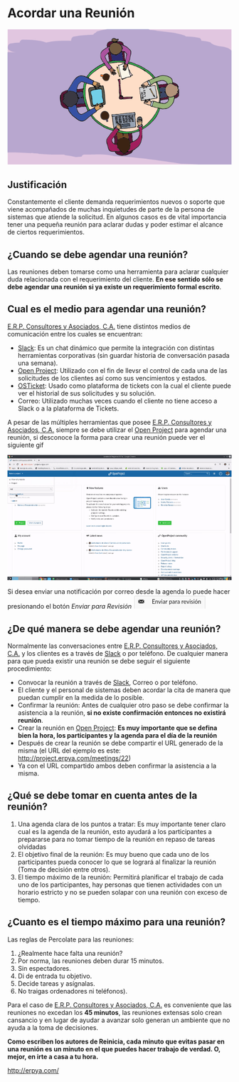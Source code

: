 # **Acordar una Reunión**
![Convert Video](resources/meeting.png)
## **Justificación**
Constantemente el cliente demanda requerimientos nuevos o soporte que viene acompañados de muchas inquietudes de parte de la persona de sistemas que atiende la solicitud. En algunos casos es de vital importancia tener una pequeña reunión para aclarar dudas y poder estimar el alcance de ciertos requerimientos. 

## **¿Cuando se debe agendar una reunión?**
Las reuniones deben tomarse como una herramienta para aclarar cualquier duda relacionada con el requerimiento del cliente. **En ese sentido sólo se debe agendar una reunión si ya existe un requerimiento formal escrito**.

## **Cual es el medio para agendar una reunión?**
[E.R.P. Consultores y Asociados, C.A.](http://erpya.com/) tiene distintos medios de comunicación entre los cuales se encuentran:
- [Slack](https://erpya.slack.com): Es un chat dinámico que permite la integración con distintas herramientas corporativas (sin guardar historia de conversación pasada una semana).
- [Open Project](http://project.erpya.com/): Utilizado con el fin de llevsr el control de cada una de las solicitudes de los clientes así como sus vencimientos y estados.
- [OSTicket](http://helpdesk.erpya.com/): Usado como plataforma de tickets con la cual el cliente puede ver el historial de sus solicitudes y su solución.
- Correo: Utilizado muchas veces cuando el cliente no tiene acceso a Slack o a la plataforma de Tickets.

A pesar de las múltiples herramientas que posee [E.R.P. Consultores y Asociados, C.A.](http://erpya.com/) siempre se debe utilizar el [Open Project](http://project.erpya.com/) para agendar una reunión, si desconoce la forma para crear una reunión puede ver el siguiente gif

![Convert Video](resources/create-new-meeting-open-project.gif)

Si desea enviar una notificación por correo desde la agenda lo puede hacer presionando el botón *Enviar para Revisión* ![Enviar para Revisar](resources/send-to-review-calendar.png)

## **¿De qué manera se debe agendar una reunión?**
Normalmente las conversaciones entre [E.R.P. Consultores y Asociados, C.A.](http://erpya.com/) y los clientes es a través de [Slack](https://erpya.slack.com) o por teléfono. De cualquier manera para que pueda existir una reunión se debe seguir el siguiente procedimiento:

- Convocar la reunión a través de [Slack](https://erpya.slack.com), Correo o por teléfono.
- El cliente y el personal de sistemas deben acordar la cita de manera que puedan cumplir en la medida de lo posible.
- Confirmar la reunión: Antes de cualquier otro paso se debe confirmar la asistencia a la reunión, **si no existe confirmación entonces no existirá reunión**.
- Crear la reunión en [Open Project](http://project.erpya.com/): **Es muy importante que se defina bien la hora, los participantes y la agenda para el día de la reunión**
- Después de crear la reunión se debe compartir el URL generado de la misma (el URL del ejemplo es este: http://project.erpya.com/meetings/22)
- Ya con el URL compartido ambos deben confirmar la asistencia a la misma.

## **¿Qué se debe tomar en cuenta antes de la reunión?**
1. Una agenda clara de los puntos a tratar: Es muy importante tener claro cual es la agenda de la reunión, esto ayudará a los participantes a prepararse para no tomar tiempo de la reunión en repaso de tareas olvidadas
2. El objetivo final de la reunión: Es muy bueno que cada uno de los participantes pueda conocer lo que se logrará al finalizar la reunión (Toma de decisión entre otros).
3. El tiempo máximo de la reunión: Permitirá planificar el trabajo de cada uno de los participantes, hay personas que tienen actividades con un horario estricto y no se pueden solapar con una reunión con exceso de tiempo. 

## **¿Cuanto es el tiempo máximo para una reunión?**
Las reglas de Percolate para las reuniones:
1. ¿Realmente hace falta una reunión?
2. Por norma, las reuniones deben durar 15 minutos.
3. Sin espectadores.
4. Di de entrada tu objetivo.
5. Decide tareas y asígnalas.
6. No traigas ordenadores ni teléfonos).

Para el caso de [E.R.P. Consultores y Asociados, C.A.](http://erpya.com/) es conveniente que las reuniones no excedan los **45 minutos**, las reuniones extensas solo crean cansancio y en lugar de ayudar a avanzar solo generan un ambiente que no ayuda a la toma de decisiones.


**Como escriben los autores de Reinicia, cada minuto que evitas pasar en una reunión es un minuto en el que puedes hacer trabajo de verdad. O, mejor, en irte a casa a tu hora.**

http://erpya.com/
